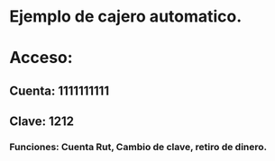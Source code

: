 # Ejemplo de cajero automatico.
# Acceso:
## Cuenta: 1111111111
## Clave: 1212
### Funciones: Cuenta Rut, Cambio de clave, retiro de dinero.
